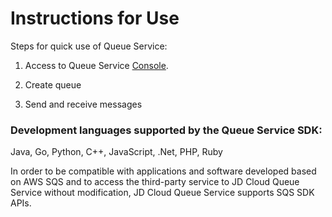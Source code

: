 # Instructions for Use

Steps for quick use of Queue Service:

1. Access to Queue Service [Console](https://jqs-console.jdcloud.com).

2. Create queue

3. Send and receive messages

   

### Development languages supported by the Queue Service SDK:

Java, Go, Python, C++, JavaScript, .Net, PHP, Ruby

In order to be compatible with applications and software developed based on AWS SQS and to access the third-party service to JD Cloud Queue Service without modification, JD Cloud Queue Service supports SQS SDK APIs.

